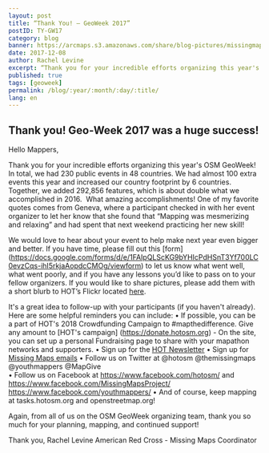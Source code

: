 ```yaml
---
layout: post
title: “Thank You! – GeoWeek 2017”
postID: TY-GW17
category: blog
banner: https://arcmaps.s3.amazonaws.com/share/blog-pictures/missingmaps-blog_20171208_natgeo.jpg
date: 2017-12-08
author: Rachel Levine
excerpt: “Thank you for your incredible efforts organizing this year's OSM GeoWeek!”
published: true
tags: [geoweek]
permalink: /blog/:year/:month/:day/:title/
lang: en
---
```


## Thank you! Geo-Week 2017 was a huge success!

Hello Mappers,

Thank you for your incredible efforts organizing this year's OSM GeoWeek! In total, we had 230 public events in 48 countries. We had almost 100 extra events this year and increased our country footprint by 6 countries. Together, we added 292,856 features, which is about double what we accomplished in 2016.  What amazing accomplishments! One of my favorite quotes comes from Geneva, where a participant checked in with her event organizer to let her know that she found that “Mapping was mesmerizing and relaxing” and had spent that next weekend practicing her new skill! 

We would love to hear about your event to help make next year even bigger and better. If you have time, please fill out this [form] (https://docs.google.com/forms/d/e/1FAIpQLScKG9bYHIcPdHSnT3Yf700LC0evzCqs-ihI5rkjaAopdcCMOg/viewform) to let us know what went well, what went poorly, and if you have any lessons you’d like to pass on to your fellow organizers. If you would like to share pictures, please add them with a short blurb to HOT’s Flickr located [here](https://www.flickr.com/groups/hotosm/pool/).

It's a great idea to follow-up with your participants (if you haven't already). Here are some helpful reminders you can include:
•	If possible, you can be a part of HOT's 2018 Crowdfunding Campaign to #mapthedifference. Give any amount to [HOT's campaign] (https://donate.hotosm.org) - On the site, you can set up a personal Fundraising page to share with your mapathon networks and supporters.
•	Sign up for the [HOT Newsletter](http://eepurl.com/bC7JBj)
•	Sign up for [Missing Maps emails](http://communicatoremail.com/F/QTwz9iBiyP0vavUEMRJ6SQ/) 
•	Follow us on Twitter at @hotosm @themissingmaps @youthmappers @MapGive	
•	Follow us on Facebook at https://www.facebook.com/hotosm/ and https://www.facebook.com/MissingMapsProject/ https://www.facebook.com/youthmappers/
•	And of course, keep mapping at tasks.hotosm.org and openstreetmap.org! 

Again, from all of us on the OSM GeoWeek organizing team, thank you so much for your planning, mapping, and continued support! 

Thank you, 
Rachel Levine
American Red Cross - Missing Maps Coordinator 
